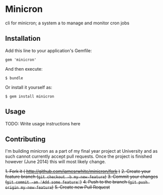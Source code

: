 # Minicron

cli for minicron; a system a to manage and monitor cron jobs

## Installation

Add this line to your application's Gemfile:

    gem 'minicron'

And then execute:

    $ bundle

Or install it yourself as:

    $ gem install minicron

## Usage

TODO: Write usage instructions here

## Contributing

I'm building minicron as a part of my final year project at University and as such cannot currently accept pull requests. Once the project is finished however (June 2014) this will most likely change.

<del>1. Fork it ( http://github.com/jamesrwhite/minicron/fork )</del>
<del>2. Create your feature branch (`git checkout -b my-new-feature`)</del>
<del>3. Commit your changes (`git commit -am 'Add some feature'`)</del>
<del>4. Push to the branch (`git push origin my-new-feature`)</del>
<del>5. Create new Pull Request</del>
